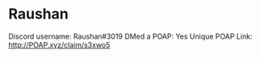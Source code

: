 # Raushan

Discord username: Raushan#3019
DMed a POAP: Yes
Unique POAP Link: http://POAP.xyz/claim/s3xwo5